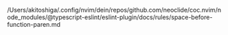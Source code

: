 /Users/akitoshiga/.config/nvim/dein/repos/github.com/neoclide/coc.nvim/node_modules/@typescript-eslint/eslint-plugin/docs/rules/space-before-function-paren.md
